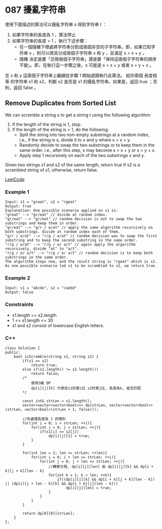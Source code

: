 # 087 擾亂字符串

使用下面描述的算法可以擾亂字符串 s 得到字符串 t ：
1. 如果字符串的長度為 1 ，算法停止
2. 如果字符串的長度 > 1 ，執行下述步驟：  
    * 在一個隨機下標處將字符串分割成兩個非空的子字符串。即，如果已知字符串 s ，則可以將其分成兩個子字符串 x 和 y ，且滿足 s = x + y 。
    * 隨機 決定是要「交換兩個子字符串」還是要「保持這兩個子字符串的順序不變」。即，在執行這一步驟之後，s 可能是 s = x + y 或者 s = y + x 。  

在 x 和 y 這兩個子字符串上繼續從步驟 1 開始遞歸執行此算法。
給你兩個 長度相等 的字符串 s1 和 s2，判斷 s2 是否是 s1 的擾亂字符串。如果是，返回 true ；否則，返回 false 。


## Remove Duplicates from Sorted List

We can scramble a string s to get a string t using the following algorithm:

1. If the length of the string is 1, stop.
2. If the length of the string is > 1, do the following:
    * Split the string into two non-empty substrings at a random index, i.e., if the string is s, divide it to x and y where s = x + y.
    * Randomly decide to swap the two substrings or to keep them in the same order. i.e., after this step, s may become s = x + y or s = y + x.
    * Apply step 1 recursively on each of the two substrings x and y.  

Given two strings s1 and s2 of the same length, return true if s2 is a scrambled string of s1, otherwise, return false.

[LeetCode](https://leetcode.cn/problems/scramble-string)

### Example 1

```
Input: s1 = "great", s2 = "rgeat"
Output: true
Explanation: One possible scenario applied on s1 is:
"great" --> "gr/eat" // divide at random index.
"gr/eat" --> "gr/eat" // random decision is not to swap the two substrings and keep them in order.
"gr/eat" --> "g/r / e/at" // apply the same algorithm recursively on both substrings. divide at random index each of them.
"g/r / e/at" --> "r/g / e/at" // random decision was to swap the first substring and to keep the second substring in the same order.
"r/g / e/at" --> "r/g / e/ a/t" // again apply the algorithm recursively, divide "at" to "a/t".
"r/g / e/ a/t" --> "r/g / e/ a/t" // random decision is to keep both substrings in the same order.
The algorithm stops now, and the result string is "rgeat" which is s2.
As one possible scenario led s1 to be scrambled to s2, we return true.
```

### Example 2

```
Input: s1 = "abcde", s2 = "caebd"
Output: false
``` 

### Constraints

* s1.length == s2.length
* 1 <= s1.length <= 30
* s1 and s2 consist of lowercase English letters.


### C++ 

```
class Solution {
public:
    bool isScramble(string s1, string s2) {
        if(s1 == s2)
            return true;
        else if(s1.length() != s2.length())
            return false;
        /*
            使用3維 DP
            dp[i][j][k] 代表從s1的第i位 s2的第j位, 長度為k, 能否匹配
        */

        const int& strLen = s1.length();
        vector<vector<vector<bool>>> dp(strLen, vector<vector<bool>>(strLen, vector<bool>(strLen + 1, false)));

        //先處理長度為 1 的情形
        for(int i = 0; i < strLen; ++i){
            for(int j = 0; j < strLen; ++j){
                if(s1[i] == s2[j])
                    dp[i][j][1] = true;
            }
        }

        for(int len = 2; len <= strLen; ++len){
            for(int i = 0; i + len <= strLen; ++i){
                for(int j = 0; j + len <= strLen; ++j){
                    //轉移方程, dp[i][j][len] 由 dp[i][j][k] && dp[i + k][j + k][len - k]
                    for(int k = 1; k < len; ++k){
                        if((dp[i][j][k] && dp[i + k][j + k][len - k]) || (dp[i][j + len - k][k] && dp[i + k][j][len - k]))
                            dp[i][j][len] = true;
                    }
                }
            }
        }
        
        return dp[0][0][strLen];
    }
};
```
